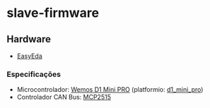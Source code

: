 # slave-firmware

## Hardware

* [EasyEda](https://easyeda.com/editor#id=7732b4349d4646e5ac3e3764baabef0e)

### Especificações

* Microcontrolador: [Wemos D1 Mini PRO](https://www.wemos.cc/en/latest/d1/d1_mini_pro.html) (platformio: [d1_mini_pro](https://docs.platformio.org/en/latest/boards/espressif8266/d1_mini_pro.html?highlight=d1_mini_pro))
* Controlador CAN Bus: [MCP2515](https://www.microchip.com/wwwproducts/en/en010406)

